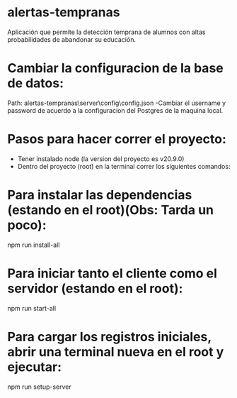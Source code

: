 # alertas-tempranas

Aplicación que permite la detección temprana de alumnos con altas probabilidades de abandonar su educación.

# Cambiar la configuracion de la base de datos:

Path: alertas-tempranas\server\config\config.json
-Cambiar el username y password de acuerdo a la configuracion del Postgres de la maquina local.

# Pasos para hacer correr el proyecto:

- Tener instalado node (la version del proyecto es v20.9.0)
- Dentro del proyecto (root) en la terminal correr los siguientes comandos:

# Para instalar las dependencias (estando en el root)(Obs: Tarda un poco):

npm run install-all

# Para iniciar tanto el cliente como el servidor (estando en el root):

npm run start-all

# Para cargar los registros iniciales, abrir una terminal nueva en el root y ejecutar:

npm run setup-server
